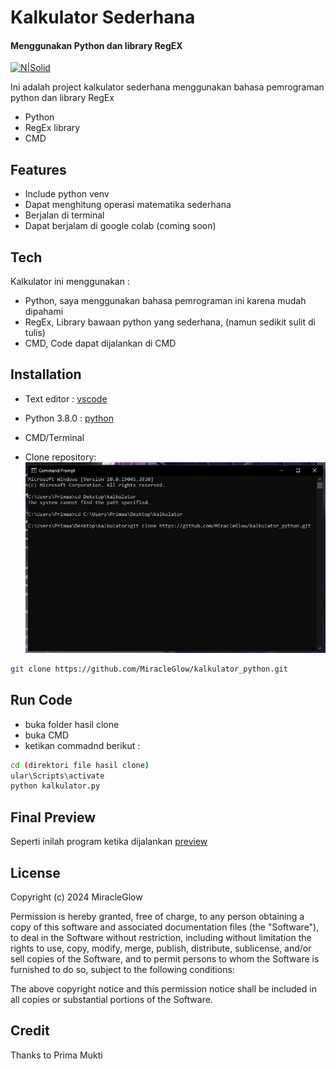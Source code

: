# Kalkulator Sederhana
#### Menggunakan Python dan library RegEX

[![N|Solid](https://upload.wikimedia.org/wikipedia/commons/c/c3/Python-logo-notext.svg)](https://nodesource.com/products/nsolid)

Ini adalah project kalkulator sederhana menggunakan bahasa pemrograman python dan library RegEx
- Python
- RegEx library
- CMD
## Features

- Include python venv
- Dapat menghitung operasi matematika sederhana
- Berjalan di terminal
- Dapat berjalam di google colab (coming soon)

## Tech

Kalkulator ini menggunakan :

- Python, saya menggunakan bahasa pemrograman ini karena mudah dipahami
- RegEx, Library bawaan python yang sederhana, (namun sedikit sulit di tulis)
- CMD, Code dapat dijalankan di CMD

## Installation

- Text editor : [vscode](https://code.visualstudio.com/)
- Python 3.8.0 : [python](https://www.python.org/)
- CMD/Terminal

- Clone repository:
![clone](https://github.com/MiracleGlow/asset/blob/master/icon/WhatsApp%20Image%202024-03-04%20at%2005.48.15.jpeg?raw=true)
```sh
git clone https://github.com/MiracleGlow/kalkulator_python.git
```

## Run Code
- buka folder hasil clone
- buka CMD
- ketikan commadnd berikut :

```sh
cd (direktori file hasil clone)
ular\Scripts\activate
python kalkulator.py
```

## Final Preview 
Seperti inilah program ketika dijalankan
[preview](https://github.com/MiracleGlow/asset/blob/master/icon/WhatsApp%20Image%202024-03-04%20at%2006.01.10.jpeg)

## License

Copyright (c) 2024 MiracleGlow

Permission is hereby granted, free of charge, to any person obtaining a copy
of this software and associated documentation files (the "Software"), to deal
in the Software without restriction, including without limitation the rights
to use, copy, modify, merge, publish, distribute, sublicense, and/or sell
copies of the Software, and to permit persons to whom the Software is
furnished to do so, subject to the following conditions:

The above copyright notice and this permission notice shall be included in all
copies or substantial portions of the Software.


## Credit
Thanks to
Prima Mukti
